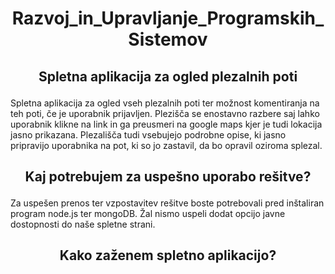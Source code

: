 # <p align="center">Razvoj_in_Upravljanje_Programskih_Sistemov<p/>
## <p align="center">Spletna aplikacija za ogled plezalnih poti<p/>
Spletna aplikacija za ogled vseh plezalnih poti ter možnost komentiranja na teh poti, če je uporabnik prijavljen. Plezišča se enostavno razbere saj lahko uporabnik klikne na link in ga preusmeri na google maps kjer je tudi lokacija jasno prikazana. Plezališča tudi vsebujejo podrobne opise, ki jasno pripravijo uporabnika na pot, ki so jo zastavil, da bo opravil oziroma splezal.
## <p align="center">Kaj potrebujem za uspešno uporabo rešitve?<p/>
Za uspešen prenos ter vzpostavitev rešitve boste potrebovali pred inštaliran program node.js ter mongoDB. Žal nismo uspeli dodat opcijo javne dostopnosti do naše spletne strani.
## <p align="center">Kako zaženem spletno aplikacijo?<p/>

